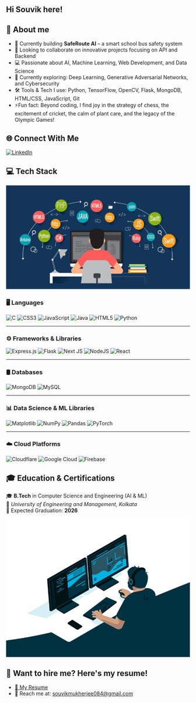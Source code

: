## Hi Souvik here!

## 💫 About me

- 🚀 Currently building **SafeRoute AI** – a smart school bus safety system</br>
- 🤝 Looking to collaborate on innovative projects focusing on API and Backend</br>
- 💻 Passionate about AI, Machine Learning, Web Development, and Data Science</br>
- 🌱 Currently exploring: Deep Learning, Generative Adversarial Networks, and Cybersecurity</br>
- 🛠️ Tools & Tech I use: Python, TensorFlow, OpenCV, Flask, MongoDB, HTML/CSS, JavaScript, Git</br>
- ⚡Fun fact: Beyond coding, I find joy in the strategy of chess, the excitement of cricket, the calm of plant care, and the legacy of the Olympic Games!<br/>

## 🌐 Connect With Me

[![LinkedIn](https://img.shields.io/badge/LinkedIn-blue?style=for-the-badge&logo=linkedin&logoColor=white)](https://www.linkedin.com/in/souvik-mukherjee-736740280)



## 💻 Tech Stack

![Tech Stack Banner](https://github.com/souvikkkk/souvikkkk/blob/043aec95ba4d877fe4773a5433a2d2befacfb8ee/static/tech-stack-banner.png)


### 🖥️ Languages
![C](https://img.shields.io/badge/c-%2300599C.svg?style=for-the-badge&logo=c&logoColor=white) 
![CSS3](https://img.shields.io/badge/css3-%231572B6.svg?style=for-the-badge&logo=css3&logoColor=white)
![JavaScript](https://img.shields.io/badge/javascript-%23323330.svg?style=for-the-badge&logo=javascript&logoColor=%23F7DF1E) 
![Java](https://img.shields.io/badge/java-%23ED8B00.svg?style=for-the-badge&logo=openjdk&logoColor=white) 
![HTML5](https://img.shields.io/badge/html5-%23E34F26.svg?style=for-the-badge&logo=html5&logoColor=white) 
![Python](https://img.shields.io/badge/python-3670A0?style=for-the-badge&logo=python&logoColor=ffdd54)

---

### ⚙️ Frameworks & Libraries
![Express.js](https://img.shields.io/badge/express.js-%23404d59.svg?style=for-the-badge&logo=express&logoColor=%2361DAFB) 
![Flask](https://img.shields.io/badge/flask-%23000.svg?style=for-the-badge&logo=flask&logoColor=white) 
![Next JS](https://img.shields.io/badge/Next-black?style=for-the-badge&logo=next.js&logoColor=white)
![NodeJS](https://img.shields.io/badge/node.js-6DA55F?style=for-the-badge&logo=node.js&logoColor=white) 
![React](https://img.shields.io/badge/react-%2320232a.svg?style=for-the-badge&logo=react&logoColor=%2361DAFB)

---

### 🛢️ Databases
![MongoDB](https://img.shields.io/badge/MongoDB-%234ea94b.svg?style=for-the-badge&logo=mongodb&logoColor=white) 
![MySQL](https://img.shields.io/badge/mysql-4479A1.svg?style=for-the-badge&logo=mysql&logoColor=white) 

---

### 📊 Data Science & ML Libraries
![Matplotlib](https://img.shields.io/badge/Matplotlib-%23ffffff.svg?style=for-the-badge&logo=Matplotlib&logoColor=black)
![NumPy](https://img.shields.io/badge/numpy-%23013243.svg?style=for-the-badge&logo=numpy&logoColor=white) 
![Pandas](https://img.shields.io/badge/pandas-%23150458.svg?style=for-the-badge&logo=pandas&logoColor=white) 
![PyTorch](https://img.shields.io/badge/PyTorch-%23EE4C2C.svg?style=for-the-badge&logo=PyTorch&logoColor=white)

---

### ☁️ Cloud Platforms
![Cloudflare](https://img.shields.io/badge/Cloudflare-F38020?style=for-the-badge&logo=Cloudflare&logoColor=white)
![Google Cloud](https://img.shields.io/badge/GoogleCloud-%234285F4.svg?style=for-the-badge&logo=google-cloud&logoColor=white) 
![Firebase](https://img.shields.io/badge/firebase-%23039BE5.svg?style=for-the-badge&logo=firebase) 



## 🎓 Education & Certifications

🎓 **B.Tech** in Computer Science and Engineering (AI & ML)  
📍 *University of Engineering and Management, Kolkata*  
📅 Expected Graduation: **2026**


![Tech Stack Banner](https://github.com/Anshi016/Anshi016/blob/3725f40ab94c5e3105f3b165f542d2fc0cd514f9/static/gif_1.gif)



## 💼 Want to hire me? Here's my resume!
- [📄 My Resume](https://github.com/souvikkkk/souvikkkk/blob/e95afa9810462468296c0ed9734cf56fae373e8a/static/SouvikMukherjee_CV.pdf)
- 📧 Reach me at: [souvikmukherjee084@gmail.com](mailto:souvikmukherjee084@gmail.com)




